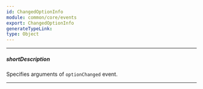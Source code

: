 ```yaml
---
id: ChangedOptionInfo
module: common/core/events
export: ChangedOptionInfo
generateTypeLink: 
type: Object
---
```

---
##### shortDescription
Specifies arguments of `optionChanged` event.

---
<!-- Description goes here -->